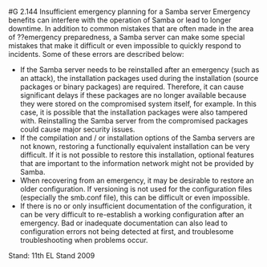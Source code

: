 #G 2.144 Insufficient emergency planning for a Samba server
Emergency benefits can interfere with the operation of Samba or lead to longer downtime. In addition to common mistakes that are often made in the area of ??emergency preparedness, a Samba server can make some special mistakes that make it difficult or even impossible to quickly respond to incidents. Some of these errors are described below:

* If the Samba server needs to be reinstalled after an emergency (such as an attack), the installation packages used during the installation (source packages or binary packages) are required. Therefore, it can cause significant delays if these packages are no longer available because they were stored on the compromised system itself, for example. In this case, it is possible that the installation packages were also tampered with. Reinstalling the Samba server from the compromised packages could cause major security issues.
* If the compilation and / or installation options of the Samba servers are not known, restoring a functionally equivalent installation can be very difficult. If it is not possible to restore this installation, optional features that are important to the information network might not be provided by Samba.
* When recovering from an emergency, it may be desirable to restore an older configuration. If versioning is not used for the configuration files (especially the smb.conf file), this can be difficult or even impossible.
* If there is no or only insufficient documentation of the configuration, it can be very difficult to re-establish a working configuration after an emergency. Bad or inadequate documentation can also lead to configuration errors not being detected at first, and troublesome troubleshooting when problems occur.


Stand: 11th EL Stand 2009



